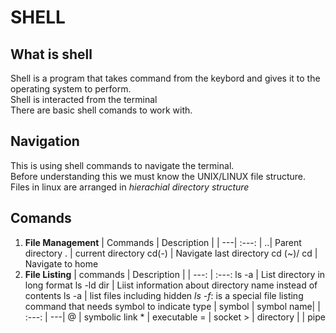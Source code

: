 # SHELL
## What is shell
Shell is a program that takes command from the keybord and gives it to the operating system to perform.<br/>
Shell is interacted from the terminal<br/>
There are basic shell comands to work with.
## Navigation
This is using shell commands to navigate the terminal. <br/>
Before understanding this we must know the UNIX/LINUX file structure. <br>
Files in linux are arranged in _hierachial directory structure_<br/>
## Comands
1. __File Management__
| Commands | Description |
| ---| :---: |
..| Parent directory 
. | current directory
cd(-) | Navigate last directory
cd (~)/ cd | Navigate to home
2. __File Listing__
| commands | Description |
| ---: | :---:
 ls -a | List directory in long format
 ls -ld dir | Liist information about directory name instead of contents
ls -a | list files including hidden
_ls -f_: is a special file listing command that needs symbol to indicate type
| symbol | symbol name|
| :---: | ---|
@ | symbolic link
\* | executable
= | socket
\> | directory
\| | pipe
